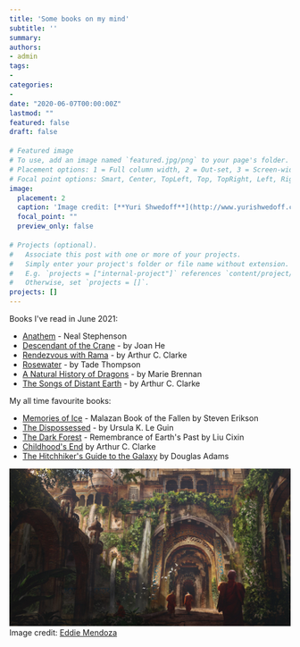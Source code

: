 ```yaml
---
title: 'Some books on my mind'
subtitle: ''
summary: 
authors:
- admin
tags:
- 
categories:
- 
date: "2020-06-07T00:00:00Z"
lastmod: ""
featured: false
draft: false

# Featured image
# To use, add an image named `featured.jpg/png` to your page's folder.
# Placement options: 1 = Full column width, 2 = Out-set, 3 = Screen-width
# Focal point options: Smart, Center, TopLeft, Top, TopRight, Left, Right, BottomLeft, Bottom, BottomRight
image:
  placement: 2
  caption: 'Image credit: [**Yuri Shwedoff**](http://www.yurishwedoff.com/)'
  focal_point: ""
  preview_only: false

# Projects (optional).
#   Associate this post with one or more of your projects.
#   Simply enter your project's folder or file name without extension.
#   E.g. `projects = ["internal-project"]` references `content/project/deep-learning/index.md`.
#   Otherwise, set `projects = []`.
projects: []
---
```


Books I've read in June 2021:

- [Anathem](https://www.goodreads.com/book/show/2845024-anathem) - Neal Stephenson
- [Descendant of the Crane](https://www.goodreads.com/book/show/41219451-descendant-of-the-crane) - by Joan He 
- [Rendezvous with Rama](https://www.goodreads.com/book/show/112537.Rendezvous_with_Rama) - by Arthur C. Clarke
- [Rosewater](https://www.goodreads.com/book/show/38362809-rosewater) - by Tade Thompson
- [A Natural History of Dragons](https://www.goodreads.com/book/show/12974372-a-natural-history-of-dragons) - by Marie Brennan
- [The Songs of Distant Earth](https://www.goodreads.com/book/show/117842.The_Songs_of_Distant_Earth) - by Arthur C. Clarke

My all time favourite books:

- [Memories of Ice](https://www.goodreads.com/book/show/175983.Memories_of_Ice) - Malazan Book of the Fallen by Steven Erikson
- [The Dispossessed](https://www.goodreads.com/book/show/13651.The_Dispossessed) - by Ursula K. Le Guin 
- [The Dark Forest](https://www.goodreads.com/book/show/23168817-the-dark-forest) - Remembrance of Earth's Past by Liu Cixin 
- [Childhood's End](https://www.goodreads.com/book/show/414999.Childhood_s_End) by Arthur C. Clarke
- [The Hitchhiker's Guide to the Galaxy](https://www.goodreads.com/book/show/11.The_Hitchhiker_s_Guide_to_the_Galaxy?ac=1&from_search=true&qid=FThXJhmsxL&rank=1) by Douglas Adams





![png](./academic.jpg)
Image credit: [Eddie Mendoza](https://www.artstation.com/eddie)


